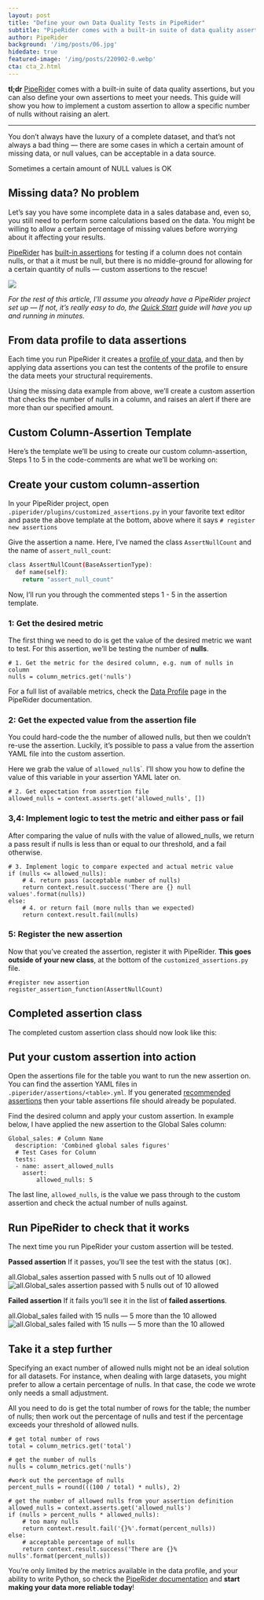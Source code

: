 ```yaml
---
layout: post
title: "Define your own Data Quality Tests in PipeRider"
subtitle: "PipeRider comes with a built-in suite of data quality assertions, but you can also define your own assertions to meet your needs"
author: PipeRider
background: '/img/posts/06.jpg'
hidedate: true
featured-image: '/img/posts/220902-0.webp'
cta: cta_2.html
---
```


**tl;dr** [PipeRider](https://piperider.io/?utm_source=piperiderblog&utm_medium=blog) comes with a built-in suite of data quality assertions, but you can also define your own assertions to meet your needs. This guide will show you how to implement a custom assertion to allow a specific number of nulls without raising an alert.

<hr /> 

You don’t always have the luxury of a complete dataset, and that’s not always a bad thing — there are some cases in which a certain amount of missing data, or null values, can be acceptable in a data source.

Sometimes a certain amount of NULL values is OK 

## Missing data? No problem 
Let’s say you have some incomplete data in a sales database and, even so, you still need to perform some calculations based on the data. You might be willing to allow a certain percentage of missing values before worrying about it affecting your results.

[PipeRider](https://piperider.io/?utm_source=piperiderblog&utm_medium=blog) has [built-in assertions](https://docs.piperider.io/cli/data-quality-assertions/assertion-configuration) for testing if a column does not contain nulls, or that a it must be null, but there is no middle-ground for allowing for a certain quantity of nulls — custom assertions to the rescue!

![](/img/posts/220902-1.webp)

*For the rest of this article, I’ll assume you already have a PipeRider project set up — If not, it’s really easy to do, the [Quick Start](https://docs.piperider.io/cli/quick-start) guide will have you up and running in minutes.*

## From data profile to data assertions 
Each time you run PipeRider it creates a [profile of your data](https://docs.piperider.io/data-profile-and-metrics/data-profile), and then by applying data assertions you can test the contents of the profile to ensure the data meets your structural requirements.

Using the missing data example from above, we’ll create a custom assertion that checks the number of nulls in a column, and raises an alert if there are more than our specified amount.

## Custom Column-Assertion Template
Here’s the template we’ll be using to create our custom column-assertion, Steps 1 to 5 in the code-comments are what we’ll be working on:

<script src="https://gist.github.com/DaveFlynn/7f26ee7cdecedef332d4b5601dec721f.js"></script>

## Create your custom column-assertion 
In your PipeRider project, open `.piperider/plugins/customized_assertions.py` in your favorite text editor and paste the above template at the bottom, above where it says `# register new assertions`

Give the assertion a name. Here, I’ve named the class `AssertNullCount` and the name of `assert_null_count`:

```bash
class AssertNullCount(BaseAssertionType):
  def name(self):
    return "assert_null_count"
```

Now, I’ll run you through the commented steps 1 - 5 in the assertion template.

### 1: Get the desired metric
The first thing we need to do is get the value of the desired metric we want to test. For this assertion, we’ll be testing the number of **nulls**.

```
# 1. Get the metric for the desired column, e.g. num of nulls in column
nulls = column_metrics.get('nulls')
```

For a full list of available metrics, check the [Data Profile](https://docs.piperider.io/data-profile-and-metrics/data-profile) page in the PipeRider documentation.

### 2: Get the expected value from the assertion file
You could hard-code the the number of allowed nulls, but then we couldn’t re-use the assertion. Luckily, it’s possible to pass a value from the assertion YAML file into the custom assertion.

Here we grab the value of `allowed_null`s`. I’ll show you how to define the value of this variable in your assertion YAML later on.

```
# 2. Get expectation from assertion file
allowed_nulls = context.asserts.get('allowed_nulls', [])
```

### 3,4: Implement logic to test the metric and either pass or fail
After comparing the value of nulls with the value of allowed_nulls, we return a pass result if nulls is less than or equal to our threshold, and a fail otherwise.

```
# 3. Implement logic to compare expected and actual metric value
if (nulls <= allowed_nulls):
	# 4. return pass (acceptable number of nulls)
	return context.result.success('There are {} null values'.format(nulls))
else:
	# 4. or return fail (more nulls than we expected)
	return context.result.fail(nulls)
```

### 5: Register the new assertion 
Now that you’ve created the assertion, register it with PipeRider. **This goes outside of your new class**, at the bottom of the `customized_assertions.py` file.

```
#register new assertion
register_assertion_function(AssertNullCount)
```

## Completed assertion class
The completed custom assertion class should now look like this: 

<script src="https://gist.github.com/DaveFlynn/37b9f92e2784187566a6b4f8d3101250.js"></script>

## Put your custom assertion into action 
Open the assertions file for the table you want to run the new assertion on. You can find the assertion YAML files in `.piperider/assertions/<table>.yml`. If you generated [recommended assertions](https://docs.piperider.io/cli/quick-start#generate-data-assertions) then your table assertions file should already be populated.

Find the desired column and apply your custom assertion. In example below, I have applied the new assertion to the Global Sales column:

```
Global_sales: # Column Name
  description: 'Combined global sales figures'
  # Test Cases for Column
  tests:
  - name: assert_allowed_nulls
    assert:
        allowed_nulls: 5
```

The last line, `allowed_nulls`, is the value we pass through to the custom assertion and check the actual number of nulls against.

## Run PipeRider to check that it works 
The next time you run PipeRider your custom assertion will be tested.

**Passed assertion**
If it passes, you’ll see the test with the status `[OK]`.

all.Global_sales assertion passed with 5 nulls out of 10 allowed
![all.Global_sales assertion passed with 5 nulls out of 10 allowed](/img/posts/220902-2.webp)

**Failed assertion**
If it fails you’ll see it in the list of **failed assertions**.

all.Global_sales failed with 15 nulls — 5 more than the 10 allowed
![all.Global_sales failed with 15 nulls — 5 more than the 10 allowed](/img/posts/220902-3.webp)

## Take it a step further
Specifying an exact number of allowed nulls might not be an ideal solution for all datasets. For instance, when dealing with large datasets, you might prefer to allow a certain percentage of nulls. In that case, the code we wrote only needs a small adjustment.

All you need to do is get the total number of rows for the table; the number of nulls; then work out the percentage of nulls and test if the percentage exceeds your threshold of allowed nulls.

```
# get total number of rows
total = column_metrics.get('total')

# get the number of nulls
nulls = column_metrics.get('nulls')

#work out the percentage of nulls
percent_nulls = round(((100 / total) * nulls), 2)

# get the number of allowed nulls from your assertion definition
allowed_nulls = context.asserts.get('allowed_nulls')
if (nulls > percent_nulls * allowed_nulls): 
    # too many nulls
    return context.result.fail('{}%'.format(percent_nulls))
else: 
    # acceptable percentage of nulls
    return context.result.success('There are {}% nulls'.format(percent_nulls))
```

You’re only limited by the metrics available in the data profile, and your ability to write Python, so check the [PipeRider documentation](https://docs.piperider.io/) and **start making your data more reliable today**! 


